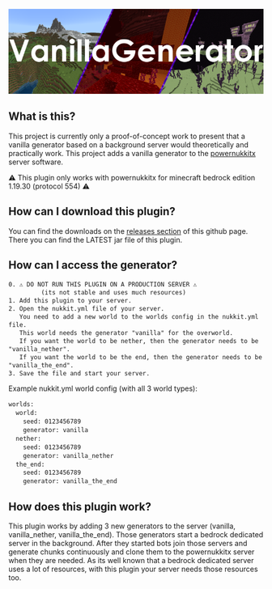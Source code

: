 ![banner](./.github/images/banner.png)

What is this?
------------------------------

This project is currently only a proof-of-concept work to present that a vanilla generator based on a background server
would theoretically and practically work.
This project adds a vanilla generator to the [powernukkitx](https://github.com/PowerNukkitX/PowerNukkitX/) server
software.

⚠️ This plugin only works with powernukkitx for minecraft bedrock edition 1.19.30 (protocol 554) ⚠️

How can I download this plugin?
------------------------------

You can find the downloads on the [releases section](https://github.com/KCodeYT/VanillaGenerator/releases) of this
github
page.
There you can find the LATEST jar file of this plugin.

How can I access the generator?
------------------------------

    0. ⚠️ DO NOT RUN THIS PLUGIN ON A PRODUCTION SERVER ⚠️
             (its not stable and uses much resources)
    1. Add this plugin to your server.
    2. Open the nukkit.yml file of your server.
       You need to add a new world to the worlds config in the nukkit.yml file.
       This world needs the generator "vanilla" for the overworld.
       If you want the world to be nether, then the generator needs to be "vanilla_nether".
       If you want the world to be the end, then the generator needs to be "vanilla_the_end".
    3. Save the file and start your server.

Example nukkit.yml world config (with all 3 world types):

```xml
worlds:
  world:
    seed: 0123456789
    generator: vanilla
  nether:
    seed: 0123456789
    generator: vanilla_nether
  the_end:
    seed: 0123456789
    generator: vanilla_the_end
```

How does this plugin work?
------------------------------

This plugin works by adding 3 new generators to the server (vanilla, vanilla_nether, vanilla_the_end).
Those generators start a bedrock dedicated server in the background. After they started bots join those servers and
generate chunks continuously and clone them to the powernukkitx server when they are needed.
As its well known that a bedrock dedicated server uses a lot of resources, with this plugin your server needs those
resources too.
